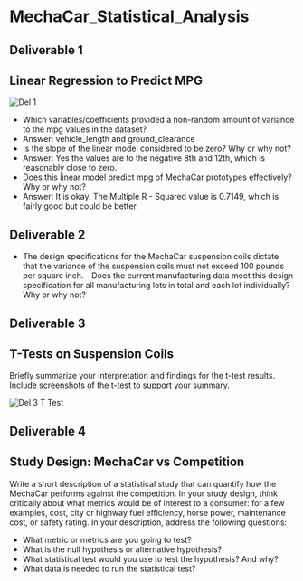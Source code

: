 # MechaCar_Statistical_Analysis

## Deliverable 1
## Linear Regression to Predict MPG

![Del 1](https://user-images.githubusercontent.com/66224990/189493402-1ebd675b-f807-4643-9e57-c530c2de53b5.png)

- Which variables/coefficients provided a non-random amount of variance to the mpg values in the dataset?
- Answer: vehicle_length and ground_clearance
- Is the slope of the linear model considered to be zero? Why or why not?
- Answer: Yes the values are to the negative 8th and 12th, which is reasonably close to zero.
- Does this linear model predict mpg of MechaCar prototypes effectively? Why or why not?
- Answer: It is okay. The Multiple R - Squared value is 0.7149, which is fairly good but could be better.

## Deliverable 2

- The design specifications for the MechaCar suspension coils dictate that the variance of the suspension coils must not exceed 100 pounds per square inch. - Does the current manufacturing data meet this design specification for all manufacturing lots in total and each lot individually? Why or why not?

## Deliverable 3

## T-Tests on Suspension Coils

Briefly summarize your interpretation and findings for the t-test results. Include screenshots of the t-test to support your summary.

![Del 3 T Test](https://user-images.githubusercontent.com/66224990/189492576-50470a37-d65f-4b3f-b413-df154662d632.png)


## Deliverable 4

## Study Design: MechaCar vs Competition

Write a short description of a statistical study that can quantify how the MechaCar performs against the competition. In your study design, think critically about what metrics would be of interest to a consumer: for a few examples, cost, city or highway fuel efficiency, horse power, maintenance cost, or safety rating.
In your description, address the following questions:
- What metric or metrics are you going to test?
- What is the null hypothesis or alternative hypothesis?
- What statistical test would you use to test the hypothesis? And why?
- What data is needed to run the statistical test?
